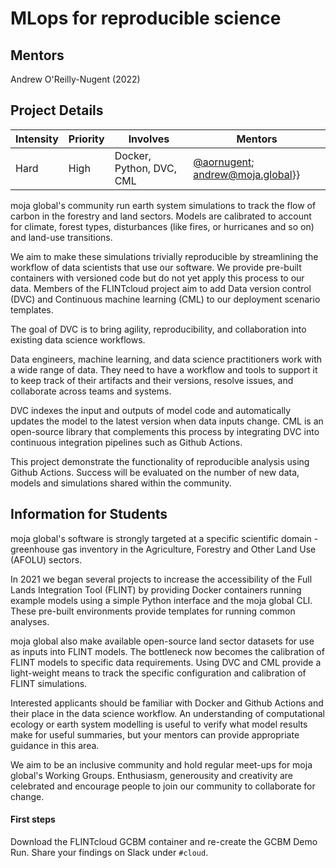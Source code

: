 # MLops for reproducible science

## Mentors

Andrew O'Reilly-Nugent (2022)

## Project Details

| **Intensity**                          | **Priority**              | **Involves**  | **Mentors**              |
| -------------                          | ------------              | ------------- | -----------              |
|  Hard  |  High  | Docker, Python, DVC, CML  | [@aornugent](https://github.com/aornugent); [andrew@moja.global](andrew@moja.global)}} |

moja global's community run earth system simulations to track the flow of carbon in the forestry and land sectors. Models are calibrated to account for climate, forest types, disturbances (like fires, or hurricanes and so on) and land-use transitions.

We aim to make these simulations trivially reproducible by streamlining the workflow of data scientists that use our software. We provide pre-built containers with versioned code but do not yet apply this process to our data. Members of the FLINTcloud project aim to add Data version control (DVC) and Continuous machine learning (CML) to our deployment scenario templates.

The goal of DVC is to bring agility, reproducibility, and collaboration into existing data science workflows.

Data engineers, machine learning, and data science practitioners work with a wide range of data. They need to have a workflow and tools to support it to keep track of their artifacts and their versions, resolve issues, and collaborate across teams and systems.

DVC indexes the input and outputs of model code and automatically updates the model to the latest version when data inputs change. CML is an open-source library that complements this process by integrating DVC into continuous integration pipelines such as Github Actions.

This project demonstrate the functionality of reproducible analysis using Github Actions. Success will be evaluated on the number of new data, models and simulations shared within the community.

## Information for Students

moja global's software is strongly targeted at a specific scientific domain - greenhouse gas inventory in the Agriculture, Forestry and Other Land Use (AFOLU) sectors.

In 2021 we began several projects to increase the accessibility of the Full Lands Integration Tool (FLINT) by providing Docker containers running example models using a simple Python interface and the moja global CLI. These pre-built environments provide templates for running common analyses.

moja global also make available open-source land sector datasets for use as inputs into FLINT models. The bottleneck now becomes the calibration of FLINT models to specific data requirements. Using DVC and CML provide a light-weight means to track the specific configuration and calibration of FLINT simulations.

Interested applicants should be familiar with Docker and Github Actions and their place in the data science workflow. An understanding of computational ecology or earth system modelling is useful to verify what model results make for useful summaries, but your mentors can provide appropriate guidance in this area.

We aim to be an inclusive community and hold regular meet-ups for moja global's Working Groups. Enthusiasm, generousity and creativity are celebrated and encourage people to join our community to collaborate for change.

#### First steps

Download the FLINTcloud GCBM container and re-create the GCBM Demo Run. Share your findings on Slack under `#cloud`.
